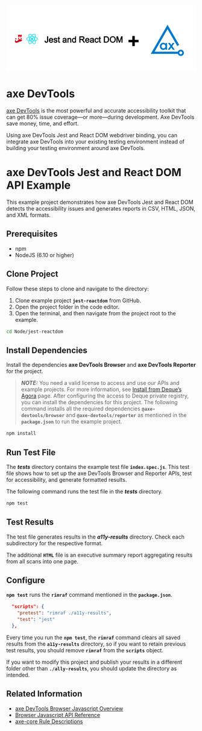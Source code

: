 ![logo](./docs/logo-reactdom.png)

# axe DevTools

[axe DevTools](https://www.deque.com/axe/devtools/) is the most powerful and accurate accessibility toolkit that can get 80% issue coverage—or more—during development. Axe DevTools save money, time, and effort.

Using axe DevTools Jest and React DOM webdriver binding, you can integrate axe DevTools into your existing testing environment instead of building your testing environment around axe DevTools.


# axe DevTools Jest and React DOM API Example

This example project demonstrates how axe DevTools Jest and React DOM detects the accessibility issues and generates reports in CSV, HTML, JSON, and XML formats.

## Prerequisites
- npm
- NodeJS (6.10 or higher)

## Clone Project

Follow these steps to clone and navigate to the directory:
1. Clone example project **`jest-reactdom`** from GitHub.
2. Open the project folder in the code editor.
3. Open the terminal, and then navigate from the project root to the example.

```sh
cd Node/jest-reactdom
```

## Install Dependencies

Install the dependencies **axe DevTools Browser** and **axe DevTools Reporter** for the project.

> **_NOTE:_**
>You need a valid license to access and use our APIs and example projects. For more information, see [Install from Deque’s Agora](https://docs.deque.com/devtools-html/4.0.0/en/node-br-install-agora) page. After configuring the access to Deque private registry, you can install the dependencies for this project.
The following command installs all the required dependencies **`@axe-devtools/browser`** and **`@axe-devtools/reporter`** as mentioned in the **`package.json`** to run the example project.

```sh
npm install
```

## Run Test File

The **_tests_** directory contains the example test file **`index.spec.js`**. This test file shows how to set up the axe DevTools Browser and Reporter APIs, test for accessibility, and generate formatted results.

The following command runs the test file in the **_tests_** directory.

```sh
npm test
```

## Test Results

The test file generates results in the **_a11y-results_** directory. Check each subdirectory for the respective format.

The additional **`HTML`** file is an executive summary report aggregating results from all scans into one page.

## Configure

**`npm test`** runs the **`rimraf`** command mentioned in the **`package.json`**.

```json
  "scripts": {
    "pretest": "rimraf ./a11y-results",
    "test": "jest"
  },
```

Every time you run the **`npm test`**, the **`rimraf`** command clears all saved results from the **`a11y-results`** directory, so if you want to retain previous test results, you should remove **`rimraf`** from the **`scripts`** object. 

If you want to modify this project and publish your results in a different folder other than **`./ally-results`**, you should update the directory as intended. 

## Related Information

- [axe DevTools Browser Javascript Overview](https://docs.deque.com/devtools-html/4.0.0/en/node-br-overview)
- [Browser Javascript API Reference](https://docs.deque.com/devtools-html/4.0.0/en/node-br-ref-overview)
- [axe-core Rule Descriptions](https://github.com/dequelabs/axe-core/blob/master/doc/rule-descriptions.md)

 